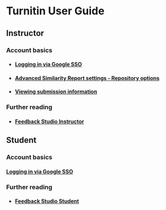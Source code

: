 # Turnitin User Guide

## Instructor

### Account basics
- #### [Logging in via Google SSO](https://help.turnitin.com/feedback-studio/turnitin-website/instructor/account-basics/logging-in-via-google-sso-instructor.htm)

- #### [Advanced Similarity Report settings - Repository options](https://bit.ly/33P3uAe)
- #### [Viewing submission information](https://help.turnitin.com/feedback-studio/turnitin-website/instructor/assignment-management/viewing-submission-information.htm)
### Further reading

- #### [Feedback Studio Instructor](https://help.turnitin.com/feedback-studio/turnitin-website/instructor/instructor-category.htm)

## Student

### Account basics

#### [Logging in via Google SSO](https://help.turnitin.com/feedback-studio/turnitin-website/student/account-basics/logging-in-via-google-sso-student.htm)
### Further reading

- #### [Feedback Studio Student](https://help.turnitin.com/feedback-studio/turnitin-website/student/student-category.htm)